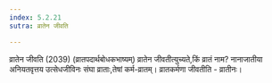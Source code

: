 ```yaml
---
index: 5.2.21
sutra: व्रातेन जीवति

---
```

व्रातेन जीवति (2039)   (व्रातपदार्थबोधकभाष्यम्) व्रातेन जीवतीत्युच्यते,किं व्रातं नाम? नानाजातीया अनियतवृत्तय उत्सेधजीविनः संघा व्राताः,तेषां कर्म-व्रातम्। व्रातकर्मणा जीवतीति - व्रातीनः।